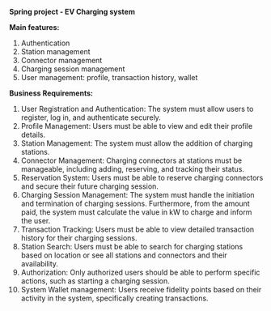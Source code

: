 **Spring project - EV Charging system**

**Main features:**

1. Authentication
2. Station management
3. Connector management
4. Charging session management
5. User management: profile, transaction history, wallet

**Business Requirements:**
1. User Registration and Authentication: The system must allow users to register, log in, and authenticate securely.
2. Profile Management: Users must be able to view and edit their profile details.
3. Station Management: The system must allow the addition of charging stations.
4. Connector Management: Charging connectors at stations must be manageable, including adding, reserving, and tracking their status.
5. Reservation System: Users must be able to reserve charging connectors and secure their future charging session.
6. Charging Session Management: The system must handle the initiation and termination of charging sessions. Furthermore, from the amount paid, the system must calculate the value in kW to charge and inform the user.
7. Transaction Tracking: Users must be able to view detailed transaction history for their charging sessions.
8. Station Search: Users must be able to search for charging stations based on location or see all stations and connectors and their availability.
9. Authorization: Only authorized users should be able to perform specific actions, such as starting a charging session.
10. System Wallet management: Users receive fidelity points based on their activity in the system, specifically creating transactions.

